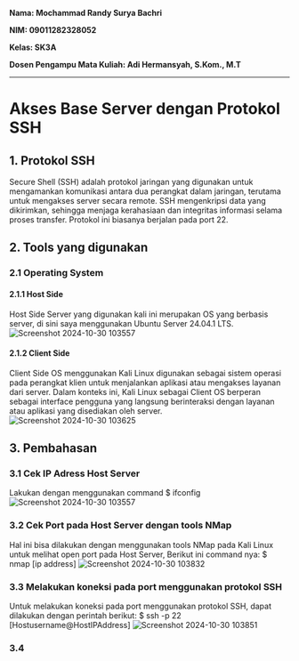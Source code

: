 **Nama: Mochammad Randy Surya Bachri**

**NIM: 09011282328052**

**Kelas: SK3A**

**Dosen Pengampu Mata Kuliah: Adi Hermansyah, S.Kom., M.T**

---


# Akses Base Server dengan Protokol SSH
## 1. Protokol SSH
Secure Shell (SSH) adalah protokol jaringan yang digunakan untuk mengamankan komunikasi antara dua perangkat dalam jaringan, terutama untuk mengakses server secara remote. SSH mengenkripsi data yang dikirimkan, sehingga menjaga kerahasiaan dan integritas informasi selama proses transfer. Protokol ini biasanya berjalan pada port 22.

## 2. Tools yang digunakan
### 2.1 Operating System
#### 2.1.1 Host Side
Host Side Server yang digunakan kali ini merupakan OS yang berbasis server, di sini saya menggunakan Ubuntu Server 24.04.1 LTS. 
![Screenshot 2024-10-30 103557](https://github.com/user-attachments/assets/6b7eb845-0e5f-4ccd-9c8f-b168bdd27730)

#### 2.1.2 Client Side
Client Side OS menggunakan Kali Linux digunakan sebagai sistem operasi pada perangkat klien untuk menjalankan aplikasi atau mengakses layanan dari server. Dalam konteks ini, Kali Linux sebagai Client OS berperan sebagai interface pengguna yang langsung berinteraksi dengan layanan atau aplikasi yang disediakan oleh server.
![Screenshot 2024-10-30 103625](https://github.com/user-attachments/assets/c36cf4e4-d110-485a-8311-48a942075743)

## 3. Pembahasan
### 3.1 Cek IP Adress Host Server 
Lakukan dengan menggunakan command
$ ifconfig
![Screenshot 2024-10-30 103557](https://github.com/user-attachments/assets/57eb475f-96fc-4282-a84e-f4500a5328a4)

### 3.2 Cek Port pada Host Server dengan tools NMap 
Hal ini bisa dilakukan dengan menggunakan tools NMap pada Kali Linux untuk melihat open port pada Host Server, Berikut ini command nya:
$ nmap [ip address]
![Screenshot 2024-10-30 103832](https://github.com/user-attachments/assets/cedecd84-694c-4dc6-8def-b717d73b3a3f)

### 3.3 Melakukan koneksi pada port menggunakan protokol SSH
Untuk melakukan koneksi pada port menggunakan protokol SSH, dapat dilakukan dengan perintah berikut:
$ ssh -p 22 [Hostusername@HostIPAddress]
![Screenshot 2024-10-30 103851](https://github.com/user-attachments/assets/f9ec3280-5058-4b7a-91e2-075deb44fcc8)

### 3.4 



















